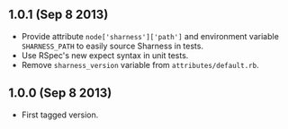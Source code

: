 1.0.1 (Sep 8 2013)
------------------

* Provide attribute `node['sharness']['path']` and environment variable
  `SHARNESS_PATH` to easily source Sharness in tests.
* Use RSpec's new expect syntax in unit tests.
* Remove `sharness_version` variable from `attributes/default.rb`.

1.0.0 (Sep 8 2013)
------------------

* First tagged version.
